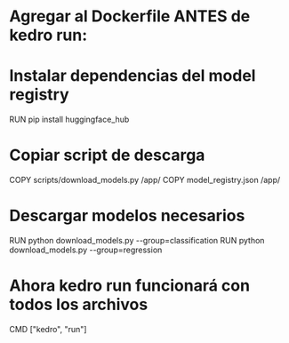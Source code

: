 # Agregar al Dockerfile ANTES de kedro run:

# Instalar dependencias del model registry
RUN pip install huggingface_hub

# Copiar script de descarga
COPY scripts/download_models.py /app/
COPY model_registry.json /app/

# Descargar modelos necesarios
RUN python download_models.py --group=classification
RUN python download_models.py --group=regression

# Ahora kedro run funcionará con todos los archivos
CMD ["kedro", "run"]

